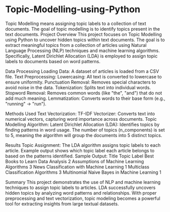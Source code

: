 # Topic-Modelling-using-Python
Topic Modelling means assigning topic labels to a collection of text documents. The goal of topic modelling is to identify topics present in the text documents. 
Project Overview
This project focuses on Topic Modelling using Python to uncover hidden topics within text documents. The goal is to extract meaningful topics from a collection of articles using Natural Language Processing (NLP) techniques and machine learning algorithms. Specifically, Latent Dirichlet Allocation (LDA) is employed to assign topic labels to documents based on word patterns.

Data Processing
Loading Data:
A dataset of articles is loaded from a CSV file.
Text Preprocessing:
Lowercasing: All text is converted to lowercase to ensure uniformity.
Punctuation Removal: Removes special characters to avoid noise in the data.
Tokenization: Splits text into individual words.
Stopword Removal: Removes common words (like "the", "and") that do not add much meaning.
Lemmatization: Converts words to their base form (e.g., "running" → "run").

Methods Used
Text Vectorization:
TF-IDF Vectorizer: Converts text into numerical vectors, capturing word importance across documents.
Topic Modelling Algorithm:
Latent Dirichlet Allocation (LDA):
Identifies topics by finding patterns in word usage.
The number of topics (n_components) is set to 5, meaning the algorithm will group the documents into 5 distinct topics.

Results
Topic Assignment:
The LDA algorithm assigns topic labels to each article.
Example output shows which topic label each article belongs to based on the patterns identified.
Sample Output:
Title
Topic Label
Best Books to Learn Data Analysis
2
Assumptions of Machine Learning Algorithms
3
News Classification with Machine Learning
1
Multiclass Classification Algorithms
3
Multinomial Naive Bayes in Machine Learning
1


Summary
This project demonstrates the use of NLP and machine learning techniques to assign topic labels to articles. LDA successfully uncovers hidden topics by analyzing word patterns and relationships. With proper preprocessing and text vectorization, topic modeling becomes a powerful tool for extracting insights from large textual datasets.
